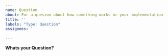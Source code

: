```yaml
---
name: Question
about: For a quesion about how something works or your implementation
title: ''
labels: "Type: Question"
assignees: ''

---
```


**Whats your Question?**